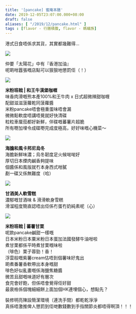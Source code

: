 ```yaml
---
title: '[pancake] 蜜庵本膳'
date: 2019-12-05T23:07:00.000+08:00
draft: false
aliases: [ "/2019/12/pancake.html" ]
tags : [flavor - 行膳積腹, flavor - 螞蟻族]
---
```


港式日食唔係求其貨，其實都幾難得...  

![](/images/mitsuanhonzen.jpg)

仲要「太陽花」中有『香港加油』  
呢啲咁囂張嘅店點可以狠狠地懲罰佢（！）  

![](/images/mitsuanhonzen1.jpg)

**米粉班戟 | 和王牛漢堡咖喱**  
味香肉滑嘅熊本產100%和王牛肉 x 日式超微辣甜咖喱  
配甜滋滋菠蘿乾同菠蘿醬  
米粉pancake唔會極重蛋味唔會漏  
微微鬆軟度唔講唔覺就好快清碟  
粒粒車厘茄都好新鮮，伴碟嘅蕃薯片超脆  
所有嘢加埋令成碟嘢完成度極高，好好味嘅心機菜～  

![](/images/mitsuanhonzen2.jpg)

**海膽和風卡邦尼烏冬**  
海膽新鮮味濃；烏冬韌度足火候啱啱好  
厚切日本煙肉鹹香夠提味  
個醬係和風版就冇本身西式咁膩  
剷一碟又係無難度（哈）  

![](/images/mitsuanhonzen3.jpg)

**甘酒美人軟雪糕**  
濃郁嘅甘酒味 & 滑滑軟身雪糕  
滑溜程度簡直認唔出佢係冇蛋冇奶純素呢（心）  

![](/images/mitsuanhonzen4.jpg)

**米粉班戟 | 蕃薯甘栗**  
呢款pancake鹹甜一樣嘅  
日本米粉日本粟米粉日本蛋加法國發酵牛油咁啦  
煮甘栗都係平時煮甘栗嘅味啦  
（啡色）栗子蓉勁！香！  
浮雲般嘅紫薯cream估唔到個薯味好鬼出  
啲煮番薯香軟帶出本身嘅甜  
啡色好似亂畫嘅係海鹽焦糖醬  
微苦且甜嘅味道好有層次  
食完會好飽，但係唔會覺得佢好甜  
最衰格係個塊細細餅上面加個HK連埋個心，想點先？  
  
  
裝修明亮陳設簡潔環境（連洗手間）都乾乾淨淨  
真係唔激推俾人懲罰到佢哋數錢數到手指關節炎都唔得啊頂！！！